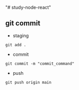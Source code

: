 "# study-node-react" 


## git commit
- staging 
```
git add .
```
- commit 
```
git commit -m "commit_command"
```
- push 
```
git push origin main
```
